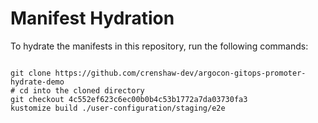 
# Manifest Hydration

To hydrate the manifests in this repository, run the following commands:

```shell

git clone https://github.com/crenshaw-dev/argocon-gitops-promoter-hydrate-demo
# cd into the cloned directory
git checkout 4c552ef623c6ec00b0b4c53b1772a7da03730fa3
kustomize build ./user-configuration/staging/e2e
```